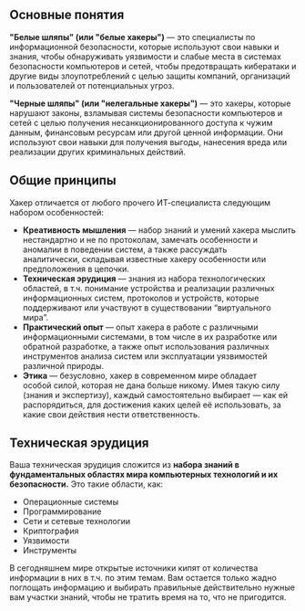 ## **Основные понятия**

**"Белые шляпы" (или "белые хакеры")** — это специалисты по информационной безопасности, которые используют свои навыки и знания, чтобы обнаруживать уязвимости и слабые места в системах безопасности компьютеров и сетей, чтобы предотвращать кибератаки и другие виды злоупотреблений с целью защиты компаний, организаций и пользователей от потенциальных угроз.

**"Черные шляпы" (или "нелегальные хакеры")** — это хакеры, которые нарушают законы, взламывая системы безопасности компьютеров и сетей с целью получения несанкционированного доступа к чужим данным, финансовым ресурсам или другой ценной информации. Они используют свои навыки для получения выгоды, нанесения вреда или реализации других криминальных действий.
## **Общие принципы**

Хакер отличается от любого прочего ИТ-специалиста следующим набором особенностей:

- **Креативность мышления** — набор знаний и умений хакера мыслить нестандартно и не по протоколам, замечать особенности и аномалии в поведении систем, а также рассуждать аналитически, складывая известные хакеру особенности или предположения в цепочки.
- **Техническая эрудиция** — знания из набора технологических областей, в т.ч. понимание устройства и реализации различных информационных систем, протоколов и устройств, которые поддерживают или участвуют в существовании “виртуального мира”.
- **Практический опыт** — опыт хакера в работе с различными информационными системами, в том числе в их разработке или обратной разработке, а также опыт использования различных инструментов анализа систем или эксплуатации уязвимостей различной природы.
- **Этика** — безусловно, хакер в современном мире обладает особой силой, которая не дана больше никому. Имея такую силу (знания и экспертизу), каждый самостоятельно выбирает — как ей распорядиться, для достижения каких целей её использовать, за какие свои действия нести ответственность.
## **Техническая эрудиция**

Ваша техническая эрудиция сложится из **набора знаний в фундаментальных областях мира компьютерных технологий и их безопасности.** Это такие области, как:

- Операционные системы
- Программирование
- Сети и сетевые технологии
- Криптография
- Уязвимости
- Инструменты

В сегодняшнем мире открытые источники кипят от количества информации в них в т.ч. по этим темам. Вам остается только жадно поглощать информацию и выбирать правильные действительно нужные вам участки знаний, чтобы не тратить время на то, что не пригодится.